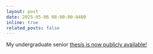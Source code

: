 ```yaml
---
layout: post
date: 2025-05-06 08:00:00-0400
inline: true
related_posts: false
---
```


My undergraduate senior <a href='https://openscholarship.wustl.edu/undergrad_etd/70/'>thesis  is now publicly available!

